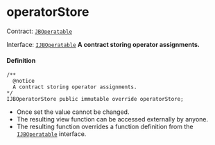 # operatorStore

Contract: [`JBOperatable`](/api/contracts/or-abstract/jboperatable/README.md)​‌

Interface: [`IJBOperatable`](/api/interfaces/ijboperatable.md)
**A contract storing operator assignments.**

#### Definition

```
/** 
  @notice 
  A contract storing operator assignments.
*/ 
IJBOperatorStore public immutable override operatorStore;
```

* Once set the value cannot be changed.
* The resulting view function can be accessed externally by anyone.
* The resulting function overrides a function definition from the [`IJBOperatable`](/api/interfaces/ijboperatable.md) interface.
